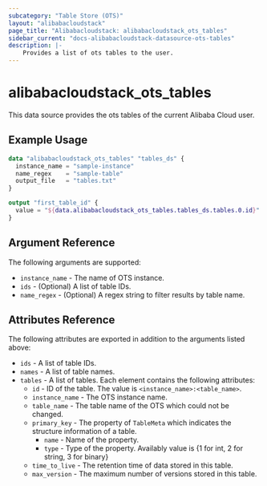 ```yaml
---
subcategory: "Table Store (OTS)"
layout: "alibabacloudstack"
page_title: "Alibabacloudstack: alibabacloudstack_ots_tables"
sidebar_current: "docs-alibabacloudstack-datasource-ots-tables"
description: |-
    Provides a list of ots tables to the user.
---
```


# alibabacloudstack_ots_tables

This data source provides the ots tables of the current Alibaba Cloud user.


## Example Usage

``` terraform
data "alibabacloudstack_ots_tables" "tables_ds" {
  instance_name = "sample-instance"
  name_regex    = "sample-table"
  output_file   = "tables.txt"
}

output "first_table_id" {
  value = "${data.alibabacloudstack_ots_tables.tables_ds.tables.0.id}"
}
```

## Argument Reference

The following arguments are supported:

* `instance_name` - The name of OTS instance.
* `ids` - (Optional) A list of table IDs.
* `name_regex` - (Optional) A regex string to filter results by table name.

## Attributes Reference

The following attributes are exported in addition to the arguments listed above:

* `ids` - A list of table IDs.
* `names` - A list of table names.
* `tables` - A list of tables. Each element contains the following attributes:
  * `id` - ID of the table. The value is `<instance_name>:<table_name>`.
  * `instance_name` - The OTS instance name.
  * `table_name` - The table name of the OTS which could not be changed.
  * `primary_key` - The property of `TableMeta` which indicates the structure information of a table.
    * `name` - Name of the property.
    * `type` - Type of the property. Availably value is {1 for int, 2 for string, 3 for binary}
  * `time_to_live` - The retention time of data stored in this table.
  * `max_version` - The maximum number of versions stored in this table.